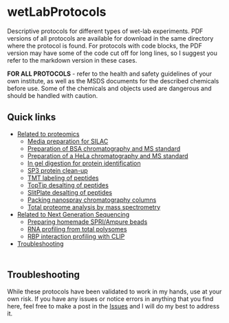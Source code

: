 # wetLabProtocols <!-- omit in toc -->

Descriptive protocols for different types of wet-lab experiments. PDF versions of all protocols are available for download in the same directory where the protocol is found. For protocols with code blocks, the PDF version may have some of the code cut off for long lines, so I suggest you refer to the markdown version in these cases.

**FOR ALL PROTOCOLS** - refer to the health and safety guidelines of your own institute, as well as the MSDS documents for the described chemicals before use. Some of the chemicals and objects used are dangerous and should be handled with caution.

## Quick links <!-- omit in toc -->

- [Related to proteomics](https://github.com/chrishuges/wetLabProtocols/tree/master/relatedToProteomics)
  - [Media preparation for SILAC](https://github.com/chrishuges/wetLabProtocols/blob/master/relatedToProteomics/silacMetabolicLabelingCultureMediaPreparation.md)
  - [Preparation of BSA chromatography and MS standard](https://github.com/chrishuges/wetLabProtocols/blob/master/relatedToProteomics/preparationOfHelaStandardForMassSpectrometry.md)
  - [Preparation of a HeLa chromatography and MS standard](https://github.com/chrishuges/wetLabProtocols/blob/master/relatedToProteomics/preparationOfBsaStandardForMassSpectrometry.md)
  - [In gel digestion for protein identification](https://github.com/chrishuges/wetLabProtocols/blob/master/relatedToProteomics/inGelDigestionForProteinIdentification.md)
  - [SP3 protein clean-up](https://github.com/chrishuges/wetLabProtocols/blob/master/relatedToProteomics/sp3ProteinCleanup.md)
  - [TMT labeling of peptides](https://github.com/chrishuges/wetLabProtocols/blob/master/relatedToProteomics/tandemMassTagLabelingOfPeptides.md)
  - [TopTip desalting of peptides](https://github.com/chrishuges/wetLabProtocols/blob/master/relatedToProteomics/topTipPeptideCleanup.md)
  - [SlitPlate desalting of peptides](https://github.com/chrishuges/wetLabProtocols/blob/master/relatedToProteomics/slitPlatePeptideCleanup.md)
  - [Packing nanospray chromatography columns](https://github.com/chrishuges/wetLabProtocols/blob/master/relatedToProteomics/packingNanosprayChromatographyColumns.md)
  - [Total proteome analysis by mass spectrometry](https://github.com/chrishuges/wetLabProtocols/blob/master/relatedToProteomics/totalProteomeAnalysisByMassSpectrometry.md)
- [Related to Next Generation Sequencing](https://github.com/chrishuges/wetLabProtocols/tree/master/relatedToNextGenSequencing)
  - [Preparing homemade SPRI/Ampure beads](https://github.com/chrishuges/wetLabProtocols/blob/master/relatedToNextGenSequencing/preparingSpriBeads.md)
  - [RNA profiling from total polysomes](https://github.com/chrishuges/wetLabProtocols/blob/master/relatedToNextGenSequencing/polysomeProfilingRna.md)
  - [RBP interaction profiling with CLIP](https://github.com/chrishuges/wetLabProtocols/blob/master/relatedToNextGenSequencing/meClipRbpInteractionProfiling.md)
- [Troubleshooting](#troubleshooting)

<hr style="height:6pt; visibility:hidden;" />

## Troubleshooting

While these protocols have been validated to work in my hands, use at your own risk. If you have any issues or notice errors in anything that you find here, feel free to make a post in the [Issues](https://github.com/chrishuges/wetLabProtocols/issues) and I will do my best to address it.
